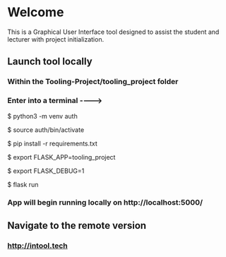# Welcome

This is a Graphical User Interface tool designed to assist the student and lecturer with project initialization.

## Launch tool locally

### Within the Tooling-Project/tooling_project folder

### Enter into a terminal ---->

$ python3 -m venv auth

$ source auth/bin/activate

$ pip install -r requirements.txt

$ export FLASK_APP=tooling_project

$ export FLASK_DEBUG=1

$ flask run

### App will begin running locally on http://localhost:5000/

## Navigate to the remote version

### http://intool.tech


